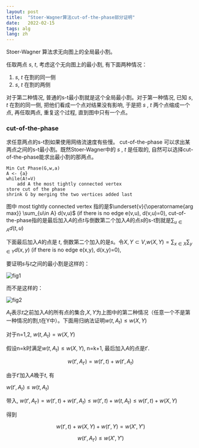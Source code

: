 ```yaml
---
layout: post
title:  "Stoer-Wagner算法cut-of-the-phase部分证明"
date:   2022-02-15
tags: alg
lang: zh
---
```


Stoer-Wagner 算法求无向图上的全局最小割。

任取两点 $s$, $t$, 考虑这个无向图上的最小割, 有下面两种情况：

1.  $s$, $t$ 在割的同一侧
2.  $s$, $t$ 在割的两侧

对于第二种情况, 普通的s-t最小割就是这个全局最小割。对于第一种情况, 已知 $s$, $t$ 
在割的同一侧, 把他们看成一个点对结果没有影响, 于是把 $s$ ,  $t$ 两个点缩成一个点, 再任取两点, 重复这个过程, 直到图中只有一个点。

### cut-of-the-phase

求任意两点的s-t割如果使用网络流速度有些慢。 cut-of-the-phase 可以求出某两点之间的s-t最小割。既然Stoer-Wagner中的 $s$ ,  $t$ 是任取的, 
自然可以选择cut-of-the-phase能求出最小割的那两点。

```
Min Cut Phase(G,w,a)
A <- {a}
while(A!=V)
    add A the most tightly connected vertex
store cut of the phase
shrink G by merging the two vertices added last
```

图中 most tightly connected vertex 指的是$\underset{v}{\operatorname{arg max}} \sum_{u\in A} d(v,u)$    (if there is no edge e(v,u), d(v,u)=0), 
cut-of-the-phase指的是最后加入$A$的点$t$与倒数第二个加入$A$的点$s$的s-t割就是$\sum_{u\in A} d(t,u)$

下面最后加入$A$的点是 $t$, 倒数第二个加入的是$s$。令$X,Y\subset V$,$w(X,Y)=\sum_{x\in X}\sum_{y\in Y} d(x,y)$ (if there is no edge e(x,y), d(x,y)=0), 

要证明$s$与$t$之间的最小割是这样的：

![fig1](/images/swproof/cut-of-the-phase-1.svg)

而不是这样的：

![fig2](/images/swproof/cut-of-the-phase-2.svg)

$A_t$表示$t$之前加入$A$的所有点的集合,$X,Y$为上图中的第二种情况（任意一个不是第一种情况的割,t在Y中）。下面用归纳法证明$w(t,A_t)\leq w(X,Y)$

对于n=1,2, $w(t,A_t)=w(X,Y)$

假设n=k时满足$w(t,A_t)\leq w(X,Y)$, n=k+1, 最后加入$A$的点是$t'$.

$$w(t',A_{t'})=w(t',t)+w(t',A_t)$$

由于$t'$加入$A$晚于$t$, 有

$w(t',A_t)\leq w(t,A_t)$

带入, 
$w(t',A_{t'})=w(t',t)+w(t',A_t)\leq w(t',t)+w(t,A_t) \leq w(t',t)+w(X,Y)$

得到

$$
    w(t',t)+w(X,Y)+w(t',Y)=w(X',Y')
$$

$$w(t',A_{t'})\leq w(X',Y')$$
